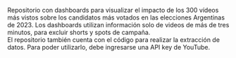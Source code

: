 Repositorio con dashboards para visualizar el impacto de los 300 vídeos más vistos sobre los candidatos más votados en las elecciones Argentinas de 2023. Los dashboards utilizan información solo de videos de más de tres minutos, para excluir shorts y spots de campaña.  
El repositorio también cuenta con el código para realizar la extracción de datos. Para poder utilizarlo, debe ingresarse una API key de YouTube.  
